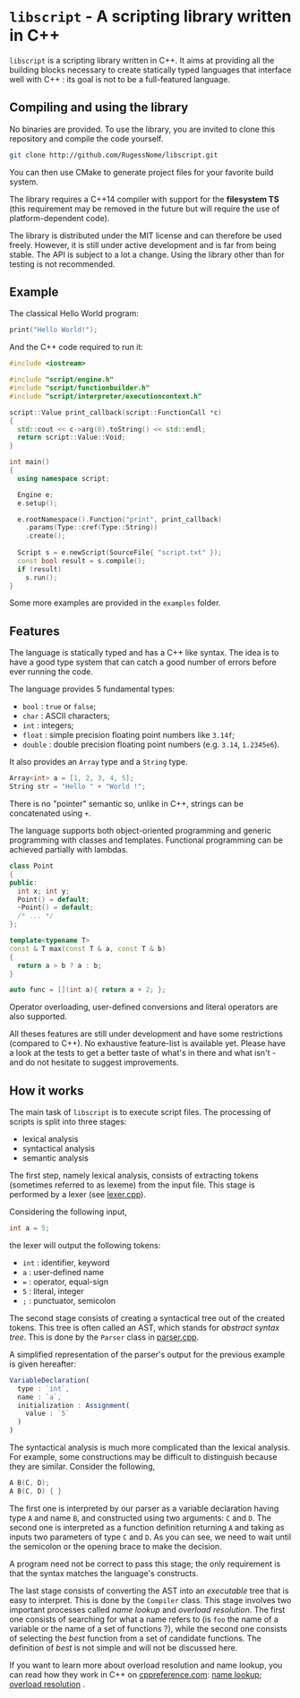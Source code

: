 

# `libscript` - A scripting library written in C++

`libscript` is a scripting library written in C++. 
It aims at providing all the building blocks necessary to create 
statically typed languages that interface well with C++ : its goal
is not to be a full-featured language.


## Compiling and using the library

No binaries are provided. To use the library, you are invited to clone 
this repository and compile the code yourself. 

```bash
git clone http://github.com/RugessNome/libscript.git
```

You can then use CMake to generate project files for your favorite build system.

The library requires a C\++14 compiler with support for the **filesystem TS** 
(this requirement may be removed in the future but will require the use of 
platform-dependent code).

The library is distributed under the MIT license and can therefore be used 
freely. 
However, it is still under active development and is far from being stable.
The API is subject to a lot a change.
Using the library other than for testing is not recommended.


## Example

The classical Hello World program:
```cpp
print("Hello World!");
```

And the C++ code required to run it:
```cpp
#include <iostream>

#include "script/engine.h"
#include "script/functionbuilder.h"
#include "script/interpreter/executioncontext.h"

script::Value print_callback(script::FunctionCall *c)
{
  std::cout << c->arg(0).toString() << std::endl;
  return script::Value::Void;
}

int main()
{
  using namespace script;

  Engine e;
  e.setup();

  e.rootNamespace().Function("print", print_callback)
    .params(Type::cref(Type::String))
    .create();
  
  Script s = e.newScript(SourceFile{ "script.txt" });
  const bool result = s.compile();
  if (result)
    s.run();
}
```

Some more examples are provided in the `examples` folder.

## Features

The language is statically typed and has a C++ like syntax.
The idea is to have a good type system that can catch a good number of errors 
before ever running the code.

The language provides 5 fundamental types:
- `bool` : `true` or `false`;
- `char` : ASCII characters;
- `int` : integers;
- `float` : simple precision floating point numbers like `3.14f`;
- `double` : double precision floating point numbers (e.g. `3.14`, `1.2345e6`).

It also provides an `Array` type and a `String` type. 
```cpp
Array<int> a = [1, 2, 3, 4, 5];
String str = "Hello " + "World !";
```
There is no "pointer" semantic so, unlike in C++, strings can be concatenated using `+`. 

The language supports both object-oriented programming and generic programming 
with classes and templates. 
Functional programming can be achieved partially with lambdas. 

```cpp
class Point
{
public:
  int x; int y;
  Point() = default;
  ~Point() = default;
  /* ... */
};

template<typename T>
const & T max(const T & a, const T & b)
{
  return a > b ? a : b;
}

auto func = [](int a){ return a + 2; };
```

Operator overloading, user-defined conversions and literal operators are also supported.

All theses features are still under development and have some restrictions (compared to C++).
No exhaustive feature-list is available yet. 
Please have a look at the tests to get a better taste of what's in there and what isn't - and 
do not hesitate to suggest improvements.

## How it works

The main task of `libscript` is to execute script files. 
The processing of scripts is split into three stages:
- lexical analysis
- syntactical analysis
- semantic analysis

The first step, namely lexical analysis, consists of extracting 
tokens (sometimes referred to as lexeme) from the input file. 
This stage is performed by a lexer (see [lexer.cpp](src/parser/lexer.cpp)). 

Considering the following input, 
```cpp
int a = 5;
```
the lexer will output the following tokens:
- `int` : identifier, keyword
- `a` : user-defined name
- `=` : operator, equal-sign
- `5` : literal, integer
- `;` : punctuator, semicolon

The second stage consists of creating a syntactical tree out of the 
created tokens. This tree is often called an AST, which stands for 
*abstract syntax tree*.
This is done by the `Parser` class in [parser.cpp](src/parser/parser.cpp).

A simplified representation of the parser's output for the previous 
example is given hereafter:
```js
VariableDeclaration(
  type : `int`,
  name : `a`,
  initialization : Assignment(
    value : `5`
  )
)
```

The syntactical analysis is much more complicated than the lexical 
analysis. 
For example, some constructions may be difficult to distinguish because 
they are similar.
Consider the following,
```cpp
A B(C, D);
A B(C, D) { }
```
The first one is interpreted by our parser as a variable declaration 
having type `A` and name `B`, and constructed using two arguments: 
`C` and `D`.
The second one is interpreted as a function definition returning `A` 
and taking as inputs two parameters of type `C` and `D`.
As you can see, we need to wait until the semicolon or the opening 
brace to make the decision.

A program need not be correct to pass this stage; the only requirement 
is that the syntax matches the language's constructs.


The last stage consists of converting the AST into an *executable* tree 
that is easy to interpret.
This is done by the `Compiler` class.
This stage involves two important processes called *name lookup* and 
*overload resolution*. The first one consists of searching for what a name 
refers to (is `foo` the name of a variable or the name of a set of functions ?), 
while the second one consists of selecting the *best* function from a set 
of candidate functions. The definition of *best* is not simple and will not 
be discussed here.

If you want to learn more about overload resolution and name lookup, you can 
read how they work in C++ on [cppreference.com](http://en.cppreference.com/w/):
[name lookup](http://en.cppreference.com/w/cpp/language/lookup); 
[overload resolution](http://en.cppreference.com/w/cpp/language/overload_resolution) .
